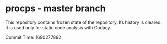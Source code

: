 # procps - master branch

This repository contains frozen state of the repository.
Its history is cleared. It is used only for static code
analysis with Codacy.

Commit Time: 1690277892